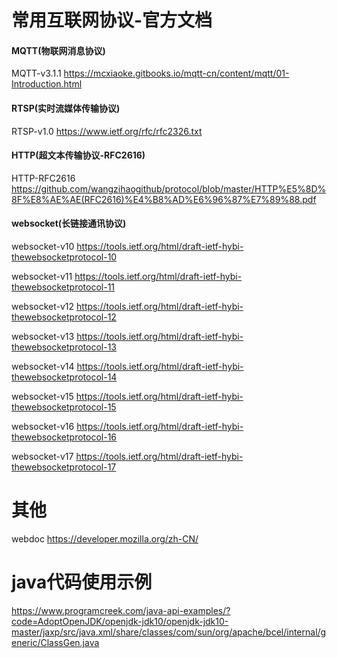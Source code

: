 # 常用互联网协议-官方文档



#### MQTT(物联网消息协议)

MQTT-v3.1.1 https://mcxiaoke.gitbooks.io/mqtt-cn/content/mqtt/01-Introduction.html


#### RTSP(实时流媒体传输协议)

RTSP-v1.0 https://www.ietf.org/rfc/rfc2326.txt


#### HTTP(超文本传输协议-RFC2616)

HTTP-RFC2616 https://github.com/wangzihaogithub/protocol/blob/master/HTTP%E5%8D%8F%E8%AE%AE(RFC2616)%E4%B8%AD%E6%96%87%E7%89%88.pdf

#### websocket(长链接通讯协议)

websocket-v10 https://tools.ietf.org/html/draft-ietf-hybi-thewebsocketprotocol-10

websocket-v11 https://tools.ietf.org/html/draft-ietf-hybi-thewebsocketprotocol-11

websocket-v12 https://tools.ietf.org/html/draft-ietf-hybi-thewebsocketprotocol-12

websocket-v13 https://tools.ietf.org/html/draft-ietf-hybi-thewebsocketprotocol-13

websocket-v14 https://tools.ietf.org/html/draft-ietf-hybi-thewebsocketprotocol-14

websocket-v15 https://tools.ietf.org/html/draft-ietf-hybi-thewebsocketprotocol-15

websocket-v16 https://tools.ietf.org/html/draft-ietf-hybi-thewebsocketprotocol-16

websocket-v17 https://tools.ietf.org/html/draft-ietf-hybi-thewebsocketprotocol-17


# 其他
webdoc https://developer.mozilla.org/zh-CN/


# java代码使用示例

https://www.programcreek.com/java-api-examples/?code=AdoptOpenJDK/openjdk-jdk10/openjdk-jdk10-master/jaxp/src/java.xml/share/classes/com/sun/org/apache/bcel/internal/generic/ClassGen.java
